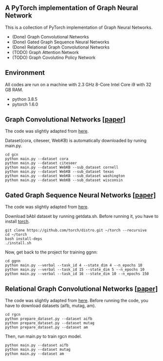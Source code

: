## A PyTorch implementation of Graph Neural Network
This is a collection of PyTorch implementation of Graph Neural Networks.
* (Done) Graph Convolutional Networks
* (Done) Gated Graph Sequence Neural Networks
* (Done) Relational Graph Convolutional Networks
* (TODO) Graph Attention Network
* (TODO) Graph Covolutino Policy Network

## Environment
All codes are run on a machine with 2.3 GHz 8-Core Intel Core i9 with 32 GB RAM. 
* python 3.8.5
* pytorch 1.6.0

## Graph Convolutional Networks [[paper]](https://arxiv.org/abs/1609.02907)
The code was slightly adapted from [here](https://github.com/tkipf/pygcn).

Dataset(cora, citeseer, WebKB) is automatically downloaded by runing main.py.
```
cd gcn
python main.py --dataset cora
python main.py --dataset citeseer
python main.py --dataset WebKB --sub_dataset cornell
python main.py --dataset WebKB --sub_dataset texas
python main.py --dataset WebKB --sub_dataset washington
python main.py --dataset WebKB --sub_dataset wisconsin
```

## Gated Graph Sequence Neural Networks [[paper]](https://arxiv.org/abs/1511.05493)
The code was slightly adapted from [here](https://github.com/chingyaoc/ggnn.pytorch).

Download bAbI dataset by running getdata.sh. Before running it, you have to install [torch](http://torch.ch/docs/getting-started.html#_).
```
git clone https://github.com/torch/distro.git ~/torch --recursive
cd ~/torch
bash install-deps
./install.sh
```
Now, get back to the project for training ggnn:
```
cd ggnn
python main.py --verbal --task_id 4 --state_dim 4 --n_epochs 10
python main.py --verbal --task_id 15 --state_dim 5 --n_epochs 10
python main.py --verbal --task_id 16 --state_dim 10 --n_epochs 150
```
## Relational Graph Convolutional Networks [[paper]](https://arxiv.org/abs/1703.06103)
The code was slightly adapted from [here](https://github.com/mjDelta/relation-gcn-pytorch).
Before running the code, you have to download datasets (aifb, mutag, am).
```
cd rgcn
python prepare_dataset.py --dataset aifb
python prepare_dataset.py --dataset mutag
python prepare_dataset.py --dataset am
```
Then, run main.py to train rgcn model.
```
python main.py --dataset aifb
python main.py --dataset mutag
python main.py --dataset am
```

